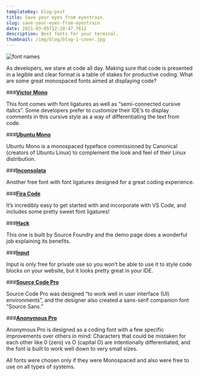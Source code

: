 ```yaml
---
templateKey: blog-post
title: Save your eyes from eyestrain.
slug: save-your-eyes-from-eyestrain
date: 2021-03-05T12:10:47.761Z
description: Best fonts for your terminal.
thumbnail: /img/blog/blog-1-cover.jpg
---
```


![font names ](/img/blog/blog-1.jpg)

<!--StartFragment-->

As developers, we stare at code all day. Making sure that code is presented in a legible and clear format is a table of stakes for productive coding. What are some great monospaced fonts aimed at displaying code?

###**[Victor Mono](https://rubjo.github.io/victor-mono/)**

This font comes with font ligatures as well as “semi-connected cursive italics”. Some developers prefer to customize their IDE’s to display comments in this cursive style as a way of differentiating the text from code.

###**[Ubuntu Mono](https://fonts.google.com/specimen/Ubuntu+Mono?preview.text_type=custom)**

Ubuntu Mono is a monospaced typeface commissioned by Canonical (creators of Ubuntu Linux) to complement the look and feel of their Linux distribution.

###**[Inconsolata](https://fonts.google.com/specimen/Inconsolata?preview.text_type=custom#standard-styles)**

Another free font with font ligatures designed for a great coding experience.

###**[Fira Code](https://github.com/tonsky/FiraCode)**

It’s incredibly easy to get started with and incorporate with VS Code, and includes some pretty sweet font ligatures!

###**[Hack](https://sourcefoundry.org/hack/)**

This one is built by Source Foundry and the demo page does a wonderful job explaining its benefits.

###**[Input](https://input.djr.com/)**

Input is only free for private use so you won’t be able to use it to style code blocks on your website, but it looks pretty great in your IDE.

###**[Source Code Pro](https://fonts.google.com/specimen/Source+Code+Pro)**

Source Code Pro was designed “to work well in user interface (UI) environments”, and the designer also created a sans-serif companion font “Source Sans.”

###**[Anonymous Pro](https://fonts.google.com/specimen/Anonymous+Pro?preview.text_type=custom)**

Anonymous Pro is designed as a coding font with a few specific improvements over others in mind: Characters that could be mistaken for each other like 0 (zero) vs O (capital O) are intentionally differentiated, and the font is built to work well down to very small sizes.

All fonts were chosen only if they were Monospaced and also were free to use on all types of systems.

<!--EndFragment-->
